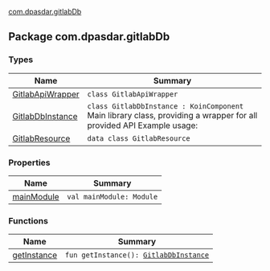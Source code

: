 [com.dpasdar.gitlabDb](./index.md)

## Package com.dpasdar.gitlabDb

### Types

| Name | Summary |
|---|---|
| [GitlabApiWrapper](-gitlab-api-wrapper/index.md) | `class GitlabApiWrapper` |
| [GitlabDbInstance](-gitlab-db-instance/index.md) | `class GitlabDbInstance : KoinComponent`<br>Main library class, providing a wrapper for all provided API Example usage: |
| [GitlabResource](-gitlab-resource/index.md) | `data class GitlabResource` |

### Properties

| Name | Summary |
|---|---|
| [mainModule](main-module.md) | `val mainModule: Module` |

### Functions

| Name | Summary |
|---|---|
| [getInstance](get-instance.md) | `fun getInstance(): `[`GitlabDbInstance`](-gitlab-db-instance/index.md) |
